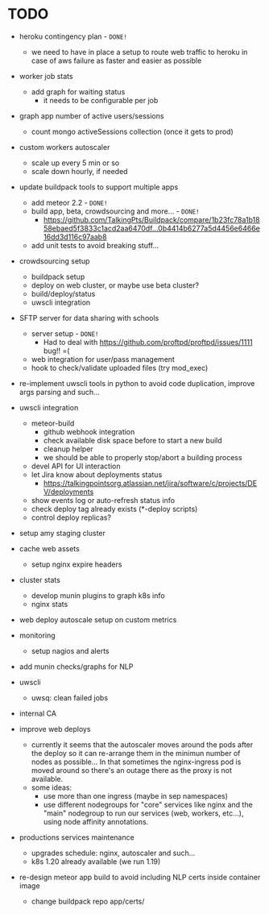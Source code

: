 # TODO

* heroku contingency plan - `DONE!`
    * we need to have in place a setup to route web traffic to heroku in case of aws failure as faster and easier as possible

* worker job stats
    * add graph for waiting status
        * it needs to be configurable per job

* graph app number of active users/sessions
    * count mongo activeSessions collection (once it gets to prod)

* custom workers autoscaler
    * scale up every 5 min or so
    * scale down hourly, if needed

* update buildpack tools to support multiple apps
    * add meteor 2.2 - `DONE!`
    * build app, beta, crowdsourcing and more... - `DONE!`
        * https://github.com/TalkingPts/Buildpack/compare/1b23fc78a1b1858ebaed5f3833c1acd2aa6470df...0b4414b6277a5d4456e6466e16dd3d116c97aab8
    * add unit tests to avoid breaking stuff...

* crowdsourcing setup
    * buildpack setup
    * deploy on web cluster, or maybe use beta cluster?
    * build/deploy/status
    * uwscli integration

* SFTP server for data sharing with schools
    * server setup - `DONE!`
        * Had to deal with https://github.com/proftpd/proftpd/issues/1111 bug!! =(
    * web integration for user/pass management
    * hook to check/validate uploaded files (try mod_exec)

* re-implement uwscli tools in python to avoid code duplication, improve args parsing and such...

* uwscli integration
    * meteor-build
        * github webhook integration
        * check available disk space before to start a new build
        * cleanup helper
        * we should be able to properly stop/abort a building process
    * devel API for UI interaction
    * let Jira know about deployments status
        * https://talkingpointsorg.atlassian.net/jira/software/c/projects/DEV/deployments
    * show events log or auto-refresh status info
    * check deploy tag already exists (*-deploy scripts)
    * control deploy replicas?

* setup amy staging cluster

* cache web assets
    * setup nginx expire headers

* cluster stats
    * develop munin plugins to graph k8s info
    * nginx stats

* web deploy autoscale setup on custom metrics

* monitoring
    * setup nagios and alerts

* add munin checks/graphs for NLP

* uwscli
    * uwsq: clean failed jobs

* internal CA

* improve web deploys
    * currently it seems that the autoscaler moves around the pods after the deploy so it can re-arrange them in the minimun number of nodes as possible... In that sometimes the nginx-ingress pod is moved around so there's an outage there as the proxy is not available.
    * some ideas:
        * use more than one ingress (maybe in sep namespaces)
        * use different nodegroups for "core" services like nginx and the "main" nodegroup to run our services (web, workers, etc...), using node affinity annotations.

* productions services maintenance
    * upgrades schedule: nginx, autoscaler and such...
    * k8s 1.20 already available (we run 1.19)

* re-design meteor app build to avoid including NLP certs inside container image
    * change buildpack repo app/certs/
